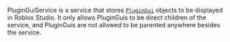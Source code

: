 PluginGuiService is a service that stores [`PluginGui`](https://create.roblox.com/docs/reference/engine/classes/PluginGui) objects to be
displayed in Roblox Studio. It only allows PluginGuis to be direct children of
the service, and PluginGuis are not allowed to be parented anywhere besides
the service.